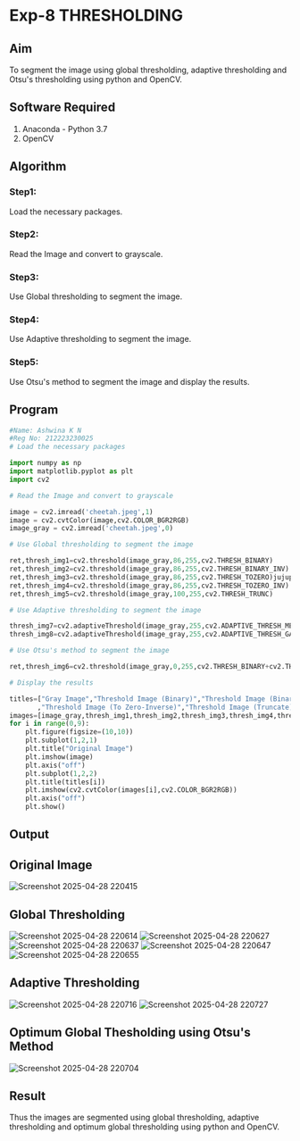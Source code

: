 # Exp-8  THRESHOLDING
## Aim
To segment the image using global thresholding, adaptive thresholding and Otsu's thresholding using python and OpenCV.

## Software Required
1. Anaconda - Python 3.7
2. OpenCV

## Algorithm

### Step1:
Load the necessary packages.

### Step2:
Read the Image and convert to grayscale.

### Step3:
Use Global thresholding to segment the image.

### Step4:
Use Adaptive thresholding to segment the image.

### Step5:
Use Otsu's method to segment the image and display the results.

## Program


```python
#Name: Ashwina K N
#Reg No: 212223230025
# Load the necessary packages

import numpy as np
import matplotlib.pyplot as plt
import cv2

# Read the Image and convert to grayscale

image = cv2.imread('cheetah.jpeg',1)
image = cv2.cvtColor(image,cv2.COLOR_BGR2RGB)
image_gray = cv2.imread('cheetah.jpeg',0)

# Use Global thresholding to segment the image

ret,thresh_img1=cv2.threshold(image_gray,86,255,cv2.THRESH_BINARY)
ret,thresh_img2=cv2.threshold(image_gray,86,255,cv2.THRESH_BINARY_INV)
ret,thresh_img3=cv2.threshold(image_gray,86,255,cv2.THRESH_TOZERO)jujupitr
ret,thresh_img4=cv2.threshold(image_gray,86,255,cv2.THRESH_TOZERO_INV)
ret,thresh_img5=cv2.threshold(image_gray,100,255,cv2.THRESH_TRUNC)

# Use Adaptive thresholding to segment the image

thresh_img7=cv2.adaptiveThreshold(image_gray,255,cv2.ADAPTIVE_THRESH_MEAN_C,cv2.THRESH_BINARY,11,2)
thresh_img8=cv2.adaptiveThreshold(image_gray,255,cv2.ADAPTIVE_THRESH_GAUSSIAN_C,cv2.THRESH_BINARY,11,2)

# Use Otsu's method to segment the image 

ret,thresh_img6=cv2.threshold(image_gray,0,255,cv2.THRESH_BINARY+cv2.THRESH_OTSU)

# Display the results

titles=["Gray Image","Threshold Image (Binary)","Threshold Image (Binary Inverse)","Threshold Image (To Zero)"
       ,"Threshold Image (To Zero-Inverse)","Threshold Image (Truncate)","Otsu","Adaptive Threshold (Mean)","Adaptive Threshold (Gaussian)"]
images=[image_gray,thresh_img1,thresh_img2,thresh_img3,thresh_img4,thresh_img5,thresh_img6,thresh_img7,thresh_img8]
for i in range(0,9):
    plt.figure(figsize=(10,10))
    plt.subplot(1,2,1)
    plt.title("Original Image")
    plt.imshow(image)
    plt.axis("off")
    plt.subplot(1,2,2)
    plt.title(titles[i])
    plt.imshow(cv2.cvtColor(images[i],cv2.COLOR_BGR2RGB))
    plt.axis("off")
    plt.show()

```
## Output

## Original Image
![Screenshot 2025-04-28 220415](https://github.com/user-attachments/assets/03b61205-4d8e-463c-84ef-eddf024c23d3)


## Global Thresholding

![Screenshot 2025-04-28 220614](https://github.com/user-attachments/assets/b3c70d98-2509-4fb9-874d-91ac1c3f7949)
![Screenshot 2025-04-28 220627](https://github.com/user-attachments/assets/e154151b-f0cf-47ca-a0e8-6e6a51db984c)
![Screenshot 2025-04-28 220637](https://github.com/user-attachments/assets/93a7de2a-de6a-48fc-b2e4-91ab85939ba6)
![Screenshot 2025-04-28 220647](https://github.com/user-attachments/assets/05243836-eaa2-4e4e-a21b-f2665fceca5f)
![Screenshot 2025-04-28 220655](https://github.com/user-attachments/assets/48654f89-7b73-4395-ad1a-132d0596303b)



## Adaptive Thresholding
![Screenshot 2025-04-28 220716](https://github.com/user-attachments/assets/89a4d25b-b6f7-481d-836b-f09aae4fe2e6)
![Screenshot 2025-04-28 220727](https://github.com/user-attachments/assets/173614fa-2cf5-4eb5-84de-1cde1ccde298)

## Optimum Global Thesholding using Otsu's Method

![Screenshot 2025-04-28 220704](https://github.com/user-attachments/assets/ffc153bc-fa39-4cf3-850f-7564289fd771)


## Result
Thus the images are segmented using global thresholding, adaptive thresholding and optimum global thresholding using python and OpenCV.
